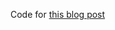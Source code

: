 Code for [this blog post](https://cundy.me/post/gpt_4_memorizes_project_euler_numerical_solutions/)
